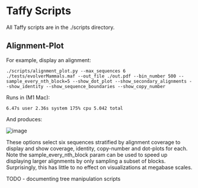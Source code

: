 # Taffy Scripts

All Taffy scripts are in the ./scripts directory.

## Alignment-Plot

For example, display an alignment:

    ./scripts/alignment_plot.py --max_sequences 6 ./tests/evolverMammals.maf --out_file ./out.pdf --bin_number 500 --sample_every_nth_block=5 --show_dot_plot --show_secondary_alignments --show_identity --show_sequence_boundaries --show_copy_number

Runs in (M1 Mac):

    6.47s user 2.36s system 175% cpu 5.042 total

And produces:

![image](https://github.com/ComparativeGenomicsToolkit/taffy/blob/main/docs/examples/alignment_plot_example.png)

These options select six sequences stratified by alignment coverage to display and show coverage, identity, copy-number and dot-plots for each. Note the sample_every_nth_block param can be used to speed up displaying larger alignments by only sampling a subset of blocks. Surprisingly, this has little to no effect on visualizations at megabase scales.

TODO - documenting tree manipulation scripts
